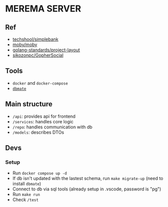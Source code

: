 # MEREMA SERVER

## Ref
- [techshool/simplebank](https://github.com/techschool/simplebank)
- [moby/moby](https://github.com/moby/moby)
- [golang-standards/project-layout](https://github.com/golang-standards/project-layout)
- [sikozonpc/GopherSocial](https://github.com/sikozonpc/GopherSocial)

## Tools
- `docker` and `docker-compose`
- [`dbmate`](https://github.com/amacneil/dbmate)

## Main structure

- `/api`: provides api for frontend
- `/services`: handles core logic
- `/repo`: handles communication with db
- `/models`: describes DTOs

## Devs
### Setup
- Run `docker compose up -d`
- If db isn't updated with the lastest schema, run `make migrate-up` (need to install `dbmate`)
- Connect to db via sql tools (already setup in .vscode, password is "pg")
- Run `make run`
- Check `/test` 
